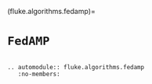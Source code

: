 (fluke.algorithms.fedamp)=

# ``FedAMP``

```{eval-rst}

.. automodule:: fluke.algorithms.fedamp
   :no-members:

```